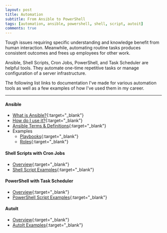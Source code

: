 ```yaml
---
layout: post
title: Automation
subtitle: From Ansible to PowerShell
tags: [automation, ansible, powershell, shell, script, autoit]
comments: true
---
```

Tough issues requiring specific understanding and knowledge benefit from human interaction. Meanwhile, automating routine tasks produces consistent outcomes and frees up employees for other work. 

Ansible, Shell Scripts, Cron Jobs, PowerShell, and Task Scheduler are helpful tools. They automate one-time repetitive tasks or manage configuration of a server infrastructure.

The following list links to documentation I've made for various automation tools as well as a few examples of how I've used them in my career.

---
#### Ansible
- [What is Ansible?](https://aboutme.mandoistheway.com/pages/ansible/ansible){:target="_blank"}
- [How do I use it?](https://aboutme.mandoistheway.com/pages/ansible/ansible-overview){:target="_blank"}
- [Ansible Terms & Definitions](https://aboutme.mandoistheway.com/pages/ansible/ansible-glossary){:target="_blank"}
- Examples
    - [Playbooks](https://github.com/ansible-playbooks-tex){:target="_blank"}
    - [Roles](https://github.com/ansible-roles-tex){:target="_blank"}

#### Shell Scripts with Cron Jobs
- [Overview](TBD){:target="_blank"}
- [Shell Script Examples](TBD){:target="_blank"}

#### PowerShell with Task Scheduler
- [Overview](TBD){:target="_blank"}
- [PowerShell Script Examples](TBD){:target="_blank"}

#### AutoIt
- [Overview](TBD){:target="_blank"}
- [AutoIt Examples](TBD){:target="_blank"}
